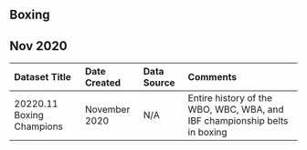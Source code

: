 ## Boxing

## Nov 2020

|Dataset Title| Date Created  |Data Source|Comments|
|:----|:--------------|:---------|:---------|
|20220.11 Boxing Champions| November 2020 |N/A|Entire history of the WBO, WBC, WBA, and IBF championship belts in boxing|
